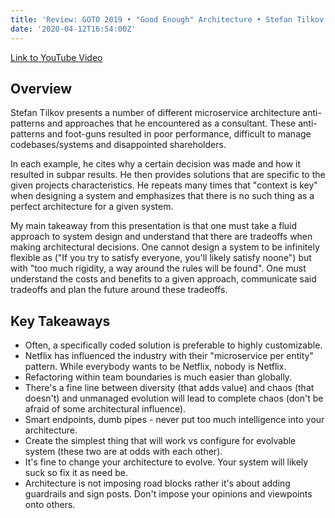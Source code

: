 ```yaml
---
title: 'Review: GOTO 2019 • "Good Enough" Architecture • Stefan Tilkov'
date: '2020-04-12T16:54:00Z'
---
```


[Link to YouTube Video](https://www.youtube.com/watch?v=PzEox3szeRc)

## Overview

Stefan Tilkov presents a number of different microservice architecture anti-patterns and approaches that he encountered as a consultant. These anti-patterns and foot-guns resulted in poor performance, difficult to manage codebases/systems and disappointed shareholders.

In each example, he cites why a certain decision was made and how it resulted in subpar results. He then provides solutions that are specific to the given projects characteristics. He repeats many times that "context is key" when designing a system and emphasizes that there is no such thing as a perfect architecture for a given system.

My main takeaway from this presentation is that one must take a fluid approach to system design and understand that there are tradeoffs when making architectural decisions. One cannot design a system to be infinitely flexible as ("If you try to satisfy everyone, you'll likely satisfy noone") but with "too much rigidity, a way around the rules will be found". One must understand the costs and benefits to a given approach, communicate said tradeoffs and plan the future around these tradeoffs.

## Key Takeaways

- Often, a specifically coded solution is preferable to highly customizable.
- Netflix has influenced the industry with their "microservice per entity" pattern. While everybody wants to be Netflix, nobody is Netflix.
- Refactoring within team boundaries is much easier than globally.
- There's a fine line between diversity (that adds value) and chaos (that doesn't) and unmanaged evolution will lead to complete chaos (don't be afraid of some architectural influence).
- Smart endpoints, dumb pipes - never put too much intelligence into your architecture.
- Create the simplest thing that will work vs configure for evolvable system (these two are at odds with each other).
- It's fine to change your architecture to evolve. Your system will likely suck so fix it as need be.
- Architecture is not imposing road blocks rather it's about adding guardrails and sign posts. Don't impose your opinions and viewpoints onto others.
